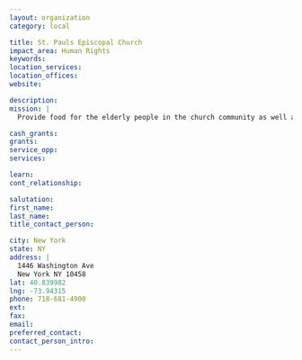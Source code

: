 ```yaml
---
layout: organization
category: local

title: St. Pauls Episcopal Church
impact_area: Human Rights
keywords: 
location_services: 
location_offices: 
website: 

description: 
mission: |
  Provide food for the elderly people in the church community as well as shut-in elderly.

cash_grants: 
grants: 
service_opp: 
services: 

learn: 
cont_relationship: 

salutation: 
first_name: 
last_name: 
title_contact_person: 

city: New York
state: NY
address: |
  1446 Washington Ave  
  New York NY 10458
lat: 40.839982
lng: -73.94315
phone: 718-681-4900
ext: 
fax: 
email: 
preferred_contact: 
contact_person_intro: 
---
```

